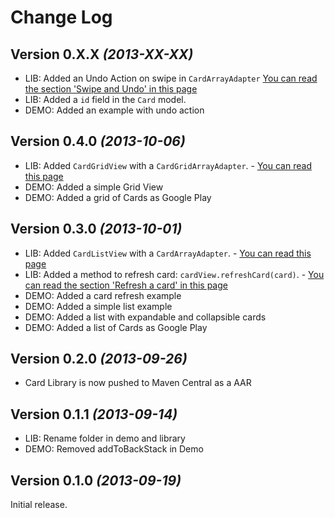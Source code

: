Change Log
===============================================================================

Version 0.X.X *(2013-XX-XX)*
----------------------------

 * LIB: Added an Undo Action on swipe in `CardArrayAdapter` [You can read the section 'Swipe and Undo' in this page](https://github.com/gabrielemariotti/cardslib/tree/master/doc/CARDLIST.md)
 * LIB: Added a `id` field in the `Card` model.
 * DEMO: Added an example with undo action


Version 0.4.0 *(2013-10-06)*
----------------------------

 * LIB: Added `CardGridView` with a `CardGridArrayAdapter`. - [You can read this page](https://github.com/gabrielemariotti/cardslib/tree/master/doc/CARDGRID.md)
 * DEMO: Added a simple Grid View
 * DEMO: Added a grid of Cards as Google Play


Version 0.3.0 *(2013-10-01)*
----------------------------

 * LIB: Added `CardListView` with a `CardArrayAdapter`. - [You can read this page](https://github.com/gabrielemariotti/cardslib/tree/master/doc/CARDLIST.md)
 * LIB: Added a method to refresh card: `cardView.refreshCard(card)`. - [You can read the section 'Refresh a card' in this page](https://github.com/gabrielemariotti/cardslib/tree/master/doc/CARD.md)
 * DEMO: Added a card refresh example
 * DEMO: Added a simple list example
 * DEMO: Added a list with expandable and collapsible cards
 * DEMO: Added a list of Cards as Google Play


Version 0.2.0 *(2013-09-26)*
----------------------------

 * Card Library is now pushed to Maven Central as a AAR


Version 0.1.1 *(2013-09-14)*
----------------------------

 * LIB: Rename folder in demo and library
 * DEMO: Removed addToBackStack in Demo


Version 0.1.0 *(2013-09-19)*
----------------------------
Initial release.